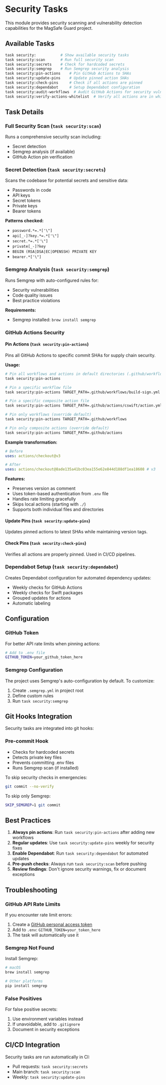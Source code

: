 # Security Tasks

This module provides security scanning and vulnerability detection capabilities for the MagSafe Guard project.

## Available Tasks

```bash
task security:           # Show available security tasks
task security:scan       # Run full security scan
task security:secrets    # Check for hardcoded secrets
task security:semgrep    # Run Semgrep security analysis
task security:pin-actions    # Pin GitHub Actions to SHAs
task security:update-pins    # Update pinned action SHAs
task security:check-pins     # Check if all actions are pinned
task security:dependabot     # Setup Dependabot configuration
task security:audit-workflows  # Audit GitHub Actions for security vulnerabilities
task security:verify-actions-whitelist  # Verify all actions are in whitelist
```

## Task Details

### Full Security Scan (`task security:scan`)

Runs a comprehensive security scan including:

- Secret detection
- Semgrep analysis (if available)
- GitHub Action pin verification

### Secret Detection (`task security:secrets`)

Scans the codebase for potential secrets and sensitive data:

- Passwords in code
- API keys
- Secret tokens
- Private keys
- Bearer tokens

**Patterns checked:**

- `password.*=.*['\"]`
- `api[_-]?key.*=.*['\"]`
- `secret.*=.*['\"]`
- `private[_-]?key`
- `BEGIN (RSA|DSA|EC|OPENSSH) PRIVATE KEY`
- `bearer.*['\"]`

### Semgrep Analysis (`task security:semgrep`)

Runs Semgrep with auto-configured rules for:

- Security vulnerabilities
- Code quality issues
- Best practice violations

**Requirements:**

- Semgrep installed: `brew install semgrep`

### GitHub Actions Security

#### Pin Actions (`task security:pin-actions`)

Pins all GitHub Actions to specific commit SHAs for supply chain security.

**Usage:**

```bash
# Pin all workflows and actions in default directories (.github/workflows and .github/actions)
task security:pin-actions

# Pin a specific workflow file
task security:pin-actions TARGET_PATH=.github/workflows/build-sign.yml

# Pin a specific composite action file
task security:pin-actions TARGET_PATH=.github/actions/cswift/action.yml

# Pin only workflows (override default)
task security:pin-actions TARGET_PATH=.github/workflows

# Pin only composite actions (override default)
task security:pin-actions TARGET_PATH=.github/actions
```

**Example transformation:**

```yaml
# Before
uses: actions/checkout@v3

# After
uses: actions/checkout@8ade135a41bc03ea155e62e844d188df1ea18608 # v3
```

**Features:**

- Preserves version as comment
- Uses token-based authentication from `.env` file
- Handles rate limiting gracefully
- Skips local actions (starting with `./`)
- Supports both individual files and directories

#### Update Pins (`task security:update-pins`)

Updates pinned actions to latest SHAs while maintaining version tags.

#### Check Pins (`task security:check-pins`)

Verifies all actions are properly pinned. Used in CI/CD pipelines.

### Dependabot Setup (`task security:dependabot`)

Creates Dependabot configuration for automated dependency updates:

- Weekly checks for GitHub Actions
- Weekly checks for Swift packages
- Grouped updates for actions
- Automatic labeling

## Configuration

### GitHub Token

For better API rate limits when pinning actions:

```bash
# Add to .env file
GITHUB_TOKEN=your_github_token_here
```

### Semgrep Configuration

The project uses Semgrep's auto-configuration by default. To customize:

1. Create `.semgrep.yml` in project root
2. Define custom rules
3. Run `task security:semgrep`

## Git Hooks Integration

Security tasks are integrated into git hooks:

### Pre-commit Hook

- Checks for hardcoded secrets
- Detects private key files
- Prevents committing .env files
- Runs Semgrep scan (if installed)

To skip security checks in emergencies:

```bash
git commit --no-verify
```

To skip only Semgrep:

```bash
SKIP_SEMGREP=1 git commit
```

## Best Practices

1. **Always pin actions**: Run `task security:pin-actions` after adding new workflows
2. **Regular updates**: Use `task security:update-pins` weekly for security fixes
3. **Enable Dependabot**: Run `task security:dependabot` for automated updates
4. **Pre-push checks**: Always run `task security:scan` before pushing
5. **Review findings**: Don't ignore security warnings, fix or document exceptions

## Troubleshooting

### GitHub API Rate Limits

If you encounter rate limit errors:

1. Create a [GitHub personal access token](https://github.com/settings/tokens)
2. Add to `.env`: `GITHUB_TOKEN=your_token_here`
3. The task will automatically use it

### Semgrep Not Found

Install Semgrep:

```bash
# macOS
brew install semgrep

# Other platforms
pip install semgrep
```

### False Positives

For false positive secrets:

1. Use environment variables instead
2. If unavoidable, add to `.gitignore`
3. Document in security exceptions

## CI/CD Integration

Security tasks are run automatically in CI:

- Pull requests: `task security:secrets`
- Main branch: `task security:scan`
- Weekly: `task security:update-pins`

